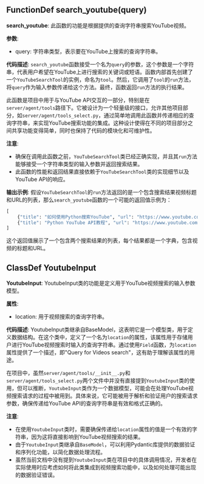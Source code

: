 ## FunctionDef search_youtube(query)
**search_youtube**: 此函数的功能是根据提供的查询字符串搜索YouTube视频。

**参数**:
- query: 字符串类型，表示要在YouTube上搜索的查询字符串。

**代码描述**:
`search_youtube`函数接受一个名为`query`的参数，这个参数是一个字符串，代表用户希望在YouTube上进行搜索的关键词或短语。函数内部首先创建了一个`YouTubeSearchTool`的实例，命名为`tool`。然后，它调用了`tool`的`run`方法，将`query`作为输入参数传递给这个方法。最终，函数返回`run`方法的执行结果。

此函数是项目中用于与YouTube API交互的一部分，特别是在`server/agent/tools`路径下。它被设计为一个轻量级的接口，允许其他项目部分，如`server/agent/tools_select.py`，通过简单地调用此函数并传递相应的查询字符串，来实现YouTube搜索功能的集成。这种设计使得在不同的项目部分之间共享功能变得简单，同时也保持了代码的模块化和可维护性。

**注意**:
- 确保在调用此函数之前，`YouTubeSearchTool`类已经正确实现，并且其`run`方法能够接受一个字符串类型的输入参数并返回搜索结果。
- 此函数的性能和返回结果直接依赖于`YouTubeSearchTool`类的实现细节以及YouTube API的响应。

**输出示例**:
假设`YouTubeSearchTool`的`run`方法返回的是一个包含搜索结果视频标题和URL的列表，那么`search_youtube`函数的一个可能的返回值示例为：
```python
[
    {"title": "如何使用Python搜索YouTube", "url": "https://www.youtube.com/watch?v=example1"},
    {"title": "Python YouTube API教程", "url": "https://www.youtube.com/watch?v=example2"}
]
```
这个返回值展示了一个包含两个搜索结果的列表，每个结果都是一个字典，包含视频的标题和URL。
## ClassDef YoutubeInput
**YoutubeInput**: YoutubeInput类的功能是定义用于YouTube视频搜索的输入参数模型。

**属性**:
- location: 用于视频搜索的查询字符串。

**代码描述**:
YoutubeInput类继承自BaseModel，这表明它是一个模型类，用于定义数据结构。在这个类中，定义了一个名为`location`的属性，该属性用于存储用户进行YouTube视频搜索时输入的查询字符串。通过使用`Field`函数，为`location`属性提供了一个描述，即"Query for Videos search"，这有助于理解该属性的用途。

在项目中，虽然`server/agent/tools/__init__.py`和`server/agent/tools_select.py`两个文件中并没有直接提到`YoutubeInput`类的使用，但可以推断，`YoutubeInput`类作为一个数据模型，可能会在处理YouTube视频搜索请求的过程中被用到。具体来说，它可能被用于解析和验证用户的搜索请求参数，确保传递给YouTube API的查询字符串是有效和格式正确的。

**注意**:
- 在使用`YoutubeInput`类时，需要确保传递给`location`属性的值是一个有效的字符串，因为这将直接影响到YouTube视频搜索的结果。
- 由于`YoutubeInput`类继承自`BaseModel`，可以利用Pydantic库提供的数据验证和序列化功能，以简化数据处理流程。
- 虽然当前文档中没有提到`YoutubeInput`类在项目中的具体调用情况，开发者在实际使用时应考虑如何将此类集成到视频搜索功能中，以及如何处理可能出现的数据验证错误。
